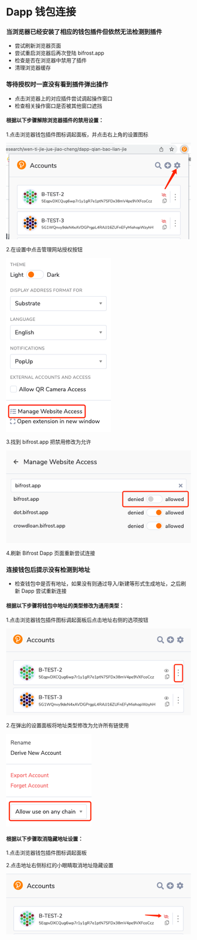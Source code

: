 # Dapp 钱包连接

### 当浏览器已经安装了相应的钱包插件但依然无法检测到插件

* 尝试刷新浏览器页面
* 尝试重启浏览器后再次登陆 bifrost.app
* 检查是否在浏览器中禁用了插件
* 清理浏览器缓存

###

### 等待授权时一直没有看到插件弹出操作

* 点击浏览器上的对应插件尝试调起操作窗口
* 检查相关操作窗口是否被其他窗口遮挡

#### 根据以下步骤解除浏览器插件的禁用设置：

1.点击浏览器钱包插件图标调起面板，并点击右上角的设置图标

![](<../../.gitbook/assets/image (8).png>)

2.在设置中点击管理网站授权按钮

![](<../../.gitbook/assets/image (12) (2).png>)

3.找到 bifrost.app 把禁用修改为允许

![](<../../.gitbook/assets/image (6) (1).png>)

4.刷新 Bifrost Dapp 页面重新尝试连接

###

### 连接钱包后提示没有检测到地址

* 检查钱包中是否有地址，如果没有则通过导入/新建等形式生成地址，之后刷新 Dapp 尝试重新连接

#### 根据以下步骤将钱包中地址的类型修改为通用类型：

1.点击浏览器钱包插件图标调起面板后点击地址右侧的选项按钮

![](<../../.gitbook/assets/image (13).png>)

2.在弹出的设置面板将地址类型修改为允许所有链使用

![](<../../.gitbook/assets/image (7) (1).png>)

#### 根据以下步骤取消隐藏地址设置：

1.点击浏览器钱包插件图标调起面板

2.点击地址右侧标红的小眼睛取消地址隐藏设置

![](<../../.gitbook/assets/image (4) (2).png>)
